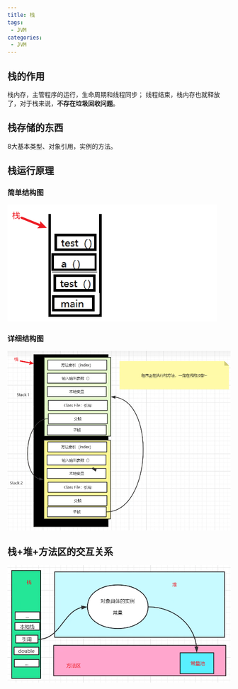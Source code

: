 ```yaml
---
title: 栈
tags:
 - JVM
categories: 
 - JVM
---
```




## 栈的作用

栈内存，主管程序的运行，生命周期和线程同步；
线程结束，栈内存也就释放了，对于栈来说，**不存在垃圾回收问题**。

## 栈存储的东西

8大基本类型、对象引用，实例的方法。

## 栈运行原理

### 简单结构图

![img](3_栈.assets/kuangstudy6dbadc75-e9f6-42a0-909e-e571bc37e230.jpg)

### 详细结构图

![img](3_栈.assets/kuangstudya1f29d5c-99ea-46ff-954f-0de694823f69.jpg)

## 栈+堆+方法区的交互关系

![img](3_栈.assets/kuangstudy16832064-9e2c-4de9-8778-19c3d3b9a687.jpg)